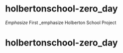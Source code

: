 
# holbertonschool-zero_day
*Emphasize* First _emphasize Holberton School Project
# holbertonschool-zero_day
